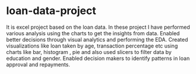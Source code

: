 # loan-data-project
It is excel project based on the loan data. In these project I have performed various analysis using the charts to get the insights from data.
Enabled better decisions through visual analytics and performing the EDA. 
Created visualizations like loan taken by age, transaction percentage etc using charts like bar, histogram , pie and also used slicers to filter data by education and gender. 
Enabled decision makers to identify patterns in loan approval and repayments. 
